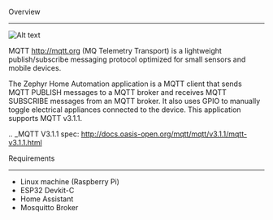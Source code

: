 Overview
********
![Alt text](https://github.com/walidbadar/Home-Automation-using-Zephyr-RTOS/blob/main/System-Block-Diagram.png)

MQTT http://mqtt.org (MQ Telemetry Transport) is a lightweight
publish/subscribe messaging protocol optimized for small sensors and
mobile devices.

The Zephyr Home Automation application is a MQTT client 
that sends MQTT PUBLISH messages to a MQTT broker and 
receives MQTT SUBSCRIBE messages from an MQTT broker. 
It also uses GPIO to manually toggle electrical appliances
connected to the device. This application supports MQTT v3.1.1.

.. _MQTT V3.1.1 spec: http://docs.oasis-open.org/mqtt/mqtt/v3.1.1/mqtt-v3.1.1.html

Requirements
************

- Linux machine (Raspberry Pi)
- ESP32 Devkit-C
- Home Assistant
- Mosquitto Broker
